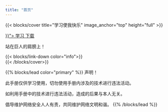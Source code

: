```yaml
---
title: "首页"
---
```


<!-- 这是首页显示的内容 -->

{{< blocks/cover title="学习使我快乐" image_anchor="top" height="full" >}}
<div class="mx-auto">
  <a class="btn btn-lg btn-primary mr-3 mb-4" href="{{< relref " /docs">}}">
    学习 <i class="fas fa-arrow-alt-circle-right ml-2"></i>
  </a>
  <a class="btn btn-lg btn-secondary mr-3 mb-4" href="https://github.com/DesistDaydream/desistdaydream.github.io">
    下载 <i class="fab fa-github ml-2 "></i>
  </a>
  <p class="lead mt-5">站在巨人的肩膀上！</p>
  {{< blocks/link-down color="info">}}
</div>
{{< /blocks/cover>}}

{{% blocks/lead color="primary" %}}
声明！

此手册仅供学习使用，切勿使用手册内涉及的技术进行违法活动。

如利用手册中的技术进行违法活动，造成的后果与本人无关。

倡导维护网络安全人人有责，共同维护网络文明和谐。
{{% /blocks/lead %}}
